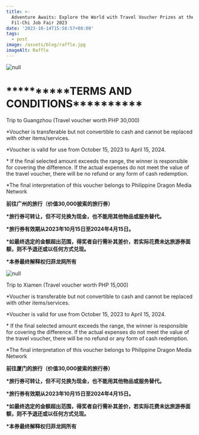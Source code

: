 ```yaml
---
title: >-
  Adventure Awaits: Explore the World with Travel Voucher Prizes at the 2nd
  Fil-Chi Job Fair 2023
date: '2023-10-14T15:58:57+08:00'
tags:
  - post
image: /assets/blog/raffle.jpg
imageAlt: Raffle
---
```

![null](/assets/blog/1.jpg)

# \*\*\*\*\*\*\*\*\*\*TERMS AND CONDITIONS\*\*\*\*\*\*\*\*\*\*

Trip to Guangzhou (Travel voucher worth PHP 30,000) 

\*Voucher is transferable but not convertible to cash and cannot be replaced with other items/services.

\*Voucher is valid for use from October 15, 2023 to April 15, 2024.

\* If the final selected amount exceeds the range, the winner is responsible for covering the difference. If the actual expenses do not meet the value of the travel voucher, there will be no refund or any form of cash redemption.

\*The final interpretation of this voucher belongs to Philippine Dragon Media Network

**前往广州的旅行（价值30,000披索的旅行券）**

**\*旅行券可转让，但不可兑换为现金，也不能用其他物品或服务替代。**

**\*旅行券有效期从2023年10月15日至2024年4月15日。**

**\*如最终选定的金额超出范围，得奖者自行需补其差价，若实际花费未达旅游券面额，则不予退还或以任何方式兑现。**

**\*本券最终解释权归菲龙网所有**

![null](/assets/blog/2.jpg)

Trip to Xiamen (Travel voucher worth PHP 15,000) 

\*Voucher is transferable but not convertible to cash and cannot be replaced with other items/services.

\*Voucher is valid for use from October 15, 2023 to April 15, 2024.

\* If the final selected amount exceeds the range, the winner is responsible for covering the difference. If the actual expenses do not meet the value of the travel voucher, there will be no refund or any form of cash redemption.

\*The final interpretation of this voucher belongs to Philippine Dragon Media Network

**前往厦门的旅行（价值30,000披索的旅行券）**

**\*旅行券可转让，但不可兑换为现金，也不能用其他物品或服务替代。**

**\*旅行券有效期从2023年10月15日至2024年4月15日。**

**\*如最终选定的金额超出范围，得奖者自行需补其差价，若实际花费未达旅游券面额，则不予退还或以任何方式兑现。**

**\*本券最终解释权归菲龙网所有**
